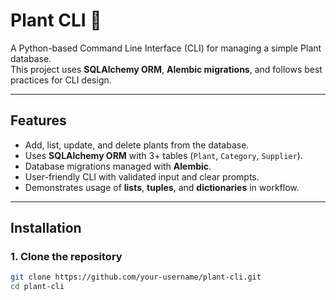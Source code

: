 # Plant CLI 🌱

A Python-based Command Line Interface (CLI) for managing a simple Plant database.  
This project uses **SQLAlchemy ORM**, **Alembic migrations**, and follows best practices for CLI design.  

---

## Features
- Add, list, update, and delete plants from the database.
- Uses **SQLAlchemy ORM** with 3+ tables (`Plant`, `Category`, `Supplier`).
- Database migrations managed with **Alembic**.
- User-friendly CLI with validated input and clear prompts.
- Demonstrates usage of **lists**, **tuples**, and **dictionaries** in workflow.

---

## Installation

### 1. Clone the repository
```bash
git clone https://github.com/your-username/plant-cli.git
cd plant-cli
